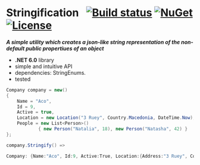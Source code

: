# Stringification&nbsp;&nbsp; [![Build status](https://ci.appveyor.com/api/projects/status/45p92vlwqqgm9vb1?svg=true)](https://ci.appveyor.com/project/dshe/Stringification) [![NuGet](https://img.shields.io/nuget/vpre/Stringification.svg)](https://www.nuget.org/packages/Stringification/) [![License](https://img.shields.io/badge/license-Apache%202.0-7755BB.svg)](https://opensource.org/licenses/Apache-2.0)

***A simple utility which creates a json-like string representation of the non-default public propertiues of an object***
- **.NET 6.0** library
- simple and intuitive API
- dependencies: StringEnums.
- tested

```csharp
Company company = new()
{
    Name = "Aco",
    Id = 9,
    Active = true,
    Location = new Location("3 Ruey", Country.Macedonia, DateTime.Now),
    People = new List<Person>() 
            { new Person("Natalia", 18), new Person("Natasha", 42) }
};
```
```csharp
company.Stringify() =>
```
```csharp
Company: {Name:"Aco", Id:9, Active:True, Location:{Address:"3 Ruey", Country:Macedonia, Updated:4/7/2019 10:10:20 PM}, People:[{Name:"Natalia", Age:18}, {Name:"Natasha", Age:42}]}
```
